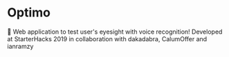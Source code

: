# Optimo
👀 Web application to test user's eyesight with voice recognition!
Developed at StarterHacks 2019 in collaboration with dakadabra, CalumOffer and ianramzy
